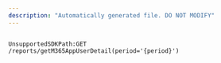 ```yaml
---
description: "Automatically generated file. DO NOT MODIFY"
---
```


```powershellv2

UnsupportedSDKPath:GET /reports/getM365AppUserDetail(period='{period}')

```